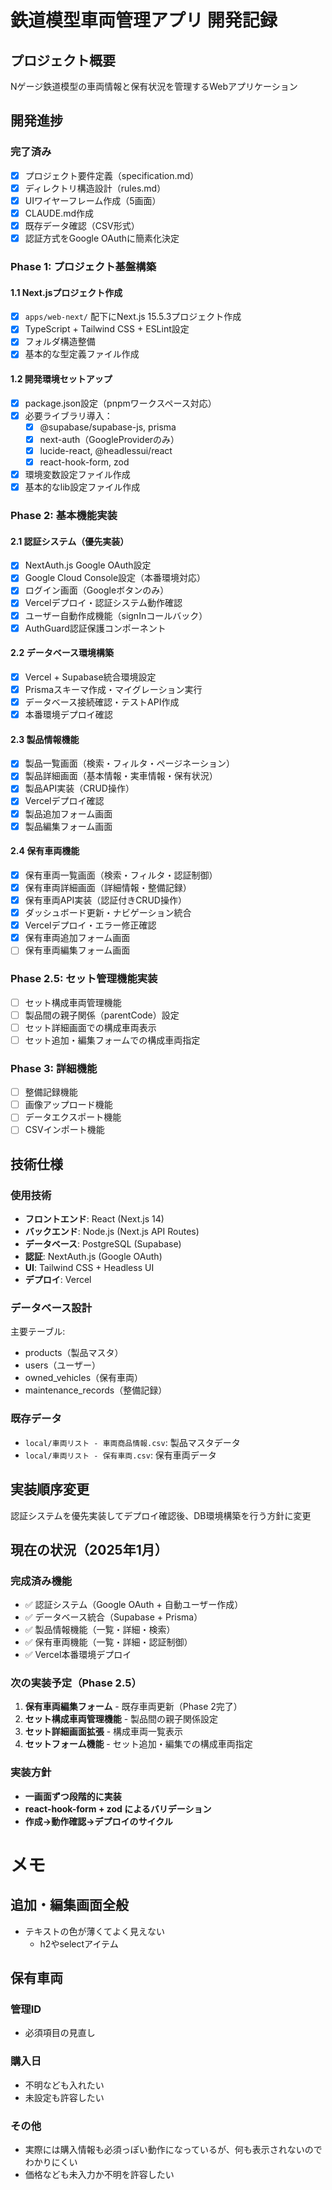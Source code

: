 # 鉄道模型車両管理アプリ 開発記録

## プロジェクト概要
Nゲージ鉄道模型の車両情報と保有状況を管理するWebアプリケーション

## 開発進捗

### 完了済み
- [x] プロジェクト要件定義（specification.md）
- [x] ディレクトリ構造設計（rules.md）
- [x] UIワイヤーフレーム作成（5画面）
- [x] CLAUDE.md作成
- [x] 既存データ確認（CSV形式）
- [x] 認証方式をGoogle OAuthに簡素化決定

### Phase 1: プロジェクト基盤構築

#### 1.1 Next.jsプロジェクト作成
- [x] `apps/web-next/` 配下にNext.js 15.5.3プロジェクト作成
- [x] TypeScript + Tailwind CSS + ESLint設定
- [x] フォルダ構造整備
- [x] 基本的な型定義ファイル作成

#### 1.2 開発環境セットアップ
- [x] package.json設定（pnpmワークスペース対応）
- [x] 必要ライブラリ導入：
  - [x] @supabase/supabase-js, prisma
  - [x] next-auth（GoogleProviderのみ）
  - [x] lucide-react, @headlessui/react
  - [x] react-hook-form, zod
- [x] 環境変数設定ファイル作成
- [x] 基本的なlib設定ファイル作成

### Phase 2: 基本機能実装

#### 2.1 認証システム（優先実装）
- [x] NextAuth.js Google OAuth設定
- [x] Google Cloud Console設定（本番環境対応）
- [x] ログイン画面（Googleボタンのみ）
- [x] Vercelデプロイ・認証システム動作確認
- [x] ユーザー自動作成機能（signInコールバック）
- [x] AuthGuard認証保護コンポーネント

#### 2.2 データベース環境構築
- [x] Vercel + Supabase統合環境設定
- [x] Prismaスキーマ作成・マイグレーション実行
- [x] データベース接続確認・テストAPI作成
- [x] 本番環境デプロイ確認

#### 2.3 製品情報機能
- [x] 製品一覧画面（検索・フィルタ・ページネーション）
- [x] 製品詳細画面（基本情報・実車情報・保有状況）
- [x] 製品API実装（CRUD操作）
- [x] Vercelデプロイ確認
- [x] 製品追加フォーム画面
- [x] 製品編集フォーム画面

#### 2.4 保有車両機能
- [x] 保有車両一覧画面（検索・フィルタ・認証制御）
- [x] 保有車両詳細画面（詳細情報・整備記録）
- [x] 保有車両API実装（認証付きCRUD操作）
- [x] ダッシュボード更新・ナビゲーション統合
- [x] Vercelデプロイ・エラー修正確認
- [x] 保有車両追加フォーム画面
- [ ] 保有車両編集フォーム画面

### Phase 2.5: セット管理機能実装
- [ ] セット構成車両管理機能
- [ ] 製品間の親子関係（parentCode）設定
- [ ] セット詳細画面での構成車両表示
- [ ] セット追加・編集フォームでの構成車両指定

### Phase 3: 詳細機能
- [ ] 整備記録機能
- [ ] 画像アップロード機能
- [ ] データエクスポート機能
- [ ] CSVインポート機能

## 技術仕様

### 使用技術
- **フロントエンド**: React (Next.js 14)
- **バックエンド**: Node.js (Next.js API Routes)
- **データベース**: PostgreSQL (Supabase)
- **認証**: NextAuth.js (Google OAuth)
- **UI**: Tailwind CSS + Headless UI
- **デプロイ**: Vercel

### データベース設計
主要テーブル:
- products（製品マスタ）
- users（ユーザー）
- owned_vehicles（保有車両）
- maintenance_records（整備記録）

### 既存データ
- `local/車両リスト - 車両商品情報.csv`: 製品マスタデータ
- `local/車両リスト - 保有車両.csv`: 保有車両データ

## 実装順序変更
認証システムを優先実装してデプロイ確認後、DB環境構築を行う方針に変更

## 現在の状況（2025年1月）

### 完成済み機能
- ✅ 認証システム（Google OAuth + 自動ユーザー作成）
- ✅ データベース統合（Supabase + Prisma）
- ✅ 製品情報機能（一覧・詳細・検索）
- ✅ 保有車両機能（一覧・詳細・認証制御）
- ✅ Vercel本番環境デプロイ

### 次の実装予定（Phase 2.5）
1. **保有車両編集フォーム** - 既存車両更新（Phase 2完了）
2. **セット構成車両管理機能** - 製品間の親子関係設定
3. **セット詳細画面拡張** - 構成車両一覧表示
4. **セットフォーム機能** - セット追加・編集での構成車両指定

### 実装方針
- **一画面ずつ段階的に実装**
- **react-hook-form + zod によるバリデーション**
- **作成→動作確認→デプロイのサイクル**



# メモ
## 追加・編集画面全般
- テキストの色が薄くてよく見えない
  - h2やselectアイテム
## 保有車両
### 管理ID
- 必須項目の見直し

### 購入日
- 不明なども入れたい
- 未設定も許容したい

### その他
- 実際には購入情報も必須っぽい動作になっているが、何も表示されないのでわかりにくい
- 価格なども未入力か不明を許容したい
